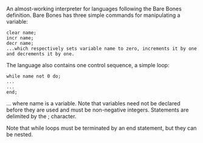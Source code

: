 An almost-working interpreter for languages following the Bare Bones definition.
Bare Bones has three simple commands for manipulating a variable:
```
clear name;
incr name;
decr name;
...which respectively sets variable name to zero, increments it by one and decrements it by one.
```

The language also contains one control sequence, a simple loop:
```
while name not 0 do;
...
...
end;
```
... where name is a variable. Note that variables need not be declared before they are used and must be non-negative integers. Statements are delimited by the ; character.

Note that while loops must be terminated by an end statement, but they can be nested.
